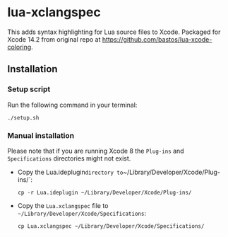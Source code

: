 # lua-xclangspec

This adds syntax highlighting for Lua source files to Xcode. Packaged for Xcode 14.2 from original repo at https://github.com/bastos/lua-xcode-coloring.

## Installation

### Setup script

Run the following command in your terminal:

```
./setup.sh
```

### Manual installation

Please note that if you are running Xcode 8 the `Plug-ins` and `Specifications` directories might not exist.

- Copy the Lua.ideplugin` directory to `~/Library/Developer/Xcode/Plug-ins/`:

	```
	cp -r Lua.ideplugin ~/Library/Developer/Xcode/Plug-ins/
	```
- Copy the `Lua.xclangspec` file to `~/Library/Developer/Xcode/Specifications`:

	```
	cp Lua.xclangspec ~/Library/Developer/Xcode/Specifications/
	```
